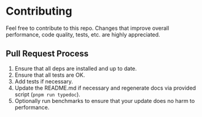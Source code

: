 # Contributing

Feel free to contribute to this repo. Changes that improve overall performance, code quality, tests, etc. are highly appreciated.

## Pull Request Process

1. Ensure that all deps are installed and up to date.
2. Ensure that all tests are OK.
3. Add tests if necessary.
4. Update the README.md if necessary and regenerate docs via provided script (`pnpm run typedoc`).
5. Optionally run benchmarks to ensure that your update does no harm to performance.
